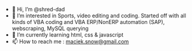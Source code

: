 - 👋 Hi, I’m @shred-dad
- 👀 I’m interested in Sports, video editing and coding. Started off with all kinds of VBA coding and VBA ERP/NonERP automation (SAP), webscraping, MySQL querying
- 🌱 I’m currently learning html, css & javascript
- 📫 How to reach me : maciek.snow@gmail.com

<!---
shred-dad/shred-dad is a ✨ special ✨ repository because its `README.md` (this file) appears on your GitHub profile.
You can click the Preview link to take a look at your changes.
--->
